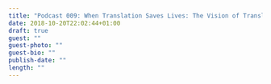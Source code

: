 ```yaml
---
title: "Podcast 009: When Translation Saves Lives: The Vision of Translators without Borders"
date: 2018-10-20T22:02:44+01:00
draft: true
guest: ""
guest-photo: ""
guest-bio: ""
publish-date: ""
length: ""
---
```

